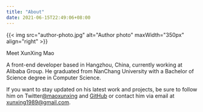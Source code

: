 ```yaml
---
title: "About"
date: 2021-06-15T22:49:06+08:00
---
```


{{< img src="author-photo.jpg" alt="Author photo" maxWidth="350px" align="right" >}}

Meet XunXing Mao

A front-end developer based in Hangzhou, China, currently working at Alibaba Group. He graduated from NanChang University with a Bachelor of Science degree in Computer Science. 

If you want to stay updated on his latest work and projects, be sure to follow him on Twitter[@maoxunxing](https://twitter.com/maoxunxing) and [GitHub](https://github.com/XingMXTeam) or contact him via email at [xunxing1989@gmail.com](mailto:xunxing1989@gmail.com).